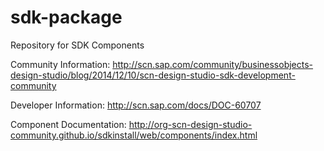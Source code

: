 sdk-package
===========

Repository for SDK Components

Community Information:
http://scn.sap.com/community/businessobjects-design-studio/blog/2014/12/10/scn-design-studio-sdk-development-community

Developer Information:
http://scn.sap.com/docs/DOC-60707

Component Documentation:
http://org-scn-design-studio-community.github.io/sdkinstall/web/components/index.html
